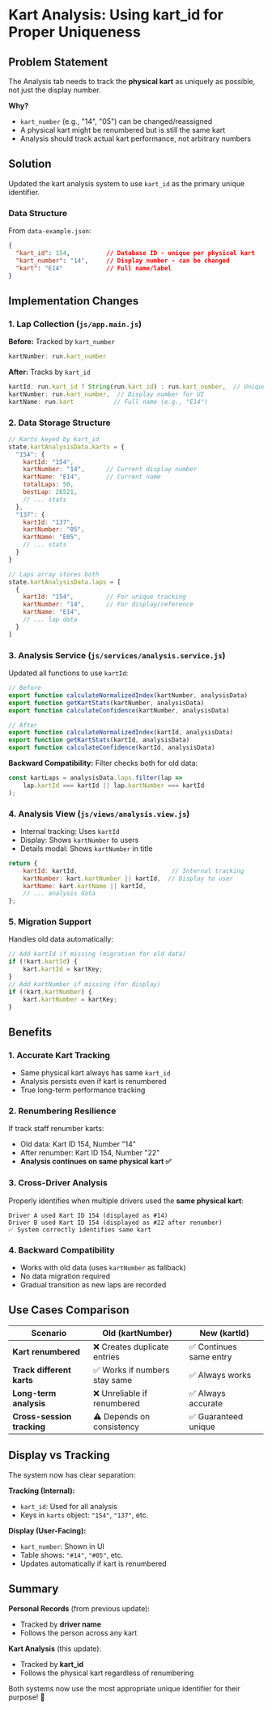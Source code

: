 # Kart Analysis: Using kart_id for Proper Uniqueness

## Problem Statement

The Analysis tab needs to track the **physical kart** as uniquely as possible, not just the display number. 

**Why?**
- `kart_number` (e.g., "14", "05") can be changed/reassigned
- A physical kart might be renumbered but is still the same kart
- Analysis should track actual kart performance, not arbitrary numbers

## Solution

Updated the kart analysis system to use `kart_id` as the primary unique identifier.

### Data Structure

From `data-example.json`:
```json
{
  "kart_id": 154,          // Database ID - unique per physical kart
  "kart_number": "14",     // Display number - can be changed
  "kart": "E14"            // Full name/label
}
```

## Implementation Changes

### 1. Lap Collection (`js/app.main.js`)

**Before:** Tracked by `kart_number`
```javascript
kartNumber: run.kart_number
```

**After:** Tracks by `kart_id`
```javascript
kartId: run.kart_id ? String(run.kart_id) : run.kart_number,  // Unique ID
kartNumber: run.kart_number,  // Display number for UI
kartName: run.kart           // Full name (e.g., "E14")
```

### 2. Data Storage Structure

```javascript
// Karts keyed by kart_id
state.kartAnalysisData.karts = {
  "154": {
    kartId: "154",
    kartNumber: "14",      // Current display number
    kartName: "E14",       // Current name
    totalLaps: 50,
    bestLap: 26521,
    // ... stats
  },
  "137": {
    kartId: "137",
    kartNumber: "05",
    kartName: "E05",
    // ... stats
  }
}

// Laps array stores both
state.kartAnalysisData.laps = [
  {
    kartId: "154",         // For unique tracking
    kartNumber: "14",      // For display/reference
    kartName: "E14",
    // ... lap data
  }
]
```

### 3. Analysis Service (`js/services/analysis.service.js`)

Updated all functions to use `kartId`:

```javascript
// Before
export function calculateNormalizedIndex(kartNumber, analysisData)
export function getKartStats(kartNumber, analysisData)
export function calculateConfidence(kartNumber, analysisData)

// After
export function calculateNormalizedIndex(kartId, analysisData)
export function getKartStats(kartId, analysisData)
export function calculateConfidence(kartId, analysisData)
```

**Backward Compatibility:** Filter checks both for old data:
```javascript
const kartLaps = analysisData.laps.filter(lap => 
    lap.kartId === kartId || lap.kartNumber === kartId
);
```

### 4. Analysis View (`js/views/analysis.view.js`)

- Internal tracking: Uses `kartId`
- Display: Shows `kartNumber` to users
- Details modal: Shows `kartNumber` in title

```javascript
return {
    kartId: kartId,                          // Internal tracking
    kartNumber: kart.kartNumber || kartId,  // Display to user
    kartName: kart.kartName || kartId,
    // ... analysis data
};
```

### 5. Migration Support

Handles old data automatically:
```javascript
// Add kartId if missing (migration for old data)
if (!kart.kartId) {
    kart.kartId = kartKey;
}
// Add kartNumber if missing (for display)
if (!kart.kartNumber) {
    kart.kartNumber = kartKey;
}
```

## Benefits

### 1. **Accurate Kart Tracking**
- Same physical kart always has same `kart_id`
- Analysis persists even if kart is renumbered
- True long-term performance tracking

### 2. **Renumbering Resilience**
If track staff renumber karts:
- Old data: Kart ID 154, Number "14"
- After renumber: Kart ID 154, Number "22"
- **Analysis continues on same physical kart ✅**

### 3. **Cross-Driver Analysis**
Properly identifies when multiple drivers used the **same physical kart**:
```
Driver A used Kart ID 154 (displayed as #14)
Driver B used Kart ID 154 (displayed as #22 after renumber)
✅ System correctly identifies same kart
```

### 4. **Backward Compatibility**
- Works with old data (uses `kartNumber` as fallback)
- No data migration required
- Gradual transition as new laps are recorded

## Use Cases Comparison

| Scenario | Old (kartNumber) | New (kartId) |
|----------|-----------------|-------------|
| **Kart renumbered** | ❌ Creates duplicate entries | ✅ Continues same entry |
| **Track different karts** | ✅ Works if numbers stay same | ✅ Always works |
| **Long-term analysis** | ❌ Unreliable if renumbered | ✅ Always accurate |
| **Cross-session tracking** | ⚠️ Depends on consistency | ✅ Guaranteed unique |

## Display vs Tracking

The system now has clear separation:

**Tracking (Internal):**
- `kart_id`: Used for all analysis
- Keys in `karts` object: `"154"`, `"137"`, etc.

**Display (User-Facing):**
- `kart_number`: Shown in UI
- Table shows: `"#14"`, `"#05"`, etc.
- Updates automatically if kart is renumbered

## Summary

**Personal Records** (from previous update):
- Tracked by **driver name**
- Follows the person across any kart

**Kart Analysis** (this update):
- Tracked by **kart_id**
- Follows the physical kart regardless of renumbering

Both systems now use the most appropriate unique identifier for their purpose! 🎯

